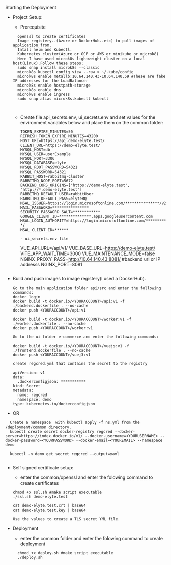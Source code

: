 Starting the Deployment

- Project Setup:

  - Prerequisite

  ```
    openssl to create certificates
    Image registery..(Azure or DockerHub..etc) to pull images of application from.
    Intall helm and Kubectl. 
    Kubernetes cluster(Azure or GCP or AWS or minikube or microk8)
    Here I have used microk8s lightweight cluster on a local host(Linux).Follow these steps;
    sudo snap install microk8s --classic
    microk8s kubectl config view --raw > ~/.kube/config
    microk8s enable metallb:10.64.140.43-10.64.140.59 #These are fake IP addresses for the LoadBalancer
    microk8s enable hostpath-storage
    microk8s enable dns
    microk8s enable ingress
    sudo snap alias microk8s.kubectl kubectl
   


  ```

  - Create file api_secrets.env, ui_secrets.env and set values for the environment variables below and place them on the common folder:

      ```
      TOKEN_EXPIRE_MINUTES=50
      REFRESH_TOKEN_EXPIRE_MINUTES=43200
      HOST_URL=https://api.demo-elyte.test/
      CLIENT_URL=https://demo-elyte.test/
      MYSQL_HOST=db
      MYSQL_USER=userExample
      MYSQL_PORT=3306
      MYSQL_DATABASE=elyte
      MYSQL_ROOT_PASSWORD=54321
      MYSQL_PASSWORD=54321
      RABBIT_HOST=rabbitmq-cluster
      RABBITMQ_NODE_PORT=5672
      BACKEND_CORS_ORIGINS=["https://demo-elyte.test", "http://*.demo-elyte.test"]
      RABBITMQ_DEFAULT_USER=rabbitUser
      RABBITMQ_DEFAULT_PASS=elyteRQ
      MSAL_ISSUER=https://login.microsoftonline.com/***************/v2.0
      MAIL_PASSWORD=****************
      SECURITY_PASSWORD_SALT=************
      GOOGLE_CLIENT_ID=**************.apps.googleusercontent.com
      MSAL_LOGIN_AUTHORITY=https://login.microsoftonline.com/********** */
      MSAL_CLIENT_ID=******
    
      - ui_secrets.env file

      ```
      VUE_API_URL=/api/v1/
      VUE_BASE_URL=https://demo-elyte.test/
      VITE_APP_WAIT_TIME=3000
      VUE_MAINTENANCE_MODE=false
      NGINX_PROXY_PASS=http://10.64.140.43:8081/ #backend url or IP addresss
      NGINX_PORT=8081

      ```
- Build and push images to image registery(I used a DockerHub).

  ```
  Go to the main application folder api/src and enter the following commands:
  docker login
  docker build -t docker.io/<YOURACCOUNT>/api:v1 -f ./backend.dockerfile . --no-cache
  docker push <YOURACCOUNT>/api:v1

  docker build -t docker.io/<YOURACCOUNT>/worker:v1 -f ./worker.dockerfile . --no-cache
  docker push <YOURACCOUNT>/worker:v1

  Go to the ui folder e-commerce and enter the following commands:

  docker build -t docker.io/<YOURACCOUNT>/vuejs:v1 -f ./frontend.dockerfile . --no-cache
  docker push <YOURACCOUNT>/vuej3:v1

  create regcred.yml that contains the secret to the registry

  apiVersion: v1
  data:
    .dockerconfigjson: ***********
  kind: Secret
  metadata:
    name: regcred
    namespace: demo
  type: kubernetes.io/dockerconfigjson
-  OR
```
  Create a namespace  with kubectl apply -f ns.yml from the /deployment/common directory.
  kubectl create secret docker-registry regcred --docker-server=https://index.docker.io/v1/ --docker-username=<YOURUSERNAME> --docker-password=<YOURPASSWORD> --docker-email=<YOUREMAIL> --namespace demo

  kubectl -n demo get secret regcred --output=yaml


  ```

- Self signed certificate setup:

  - enter the common/openssl and enter the folowing command to create certificates

  ```
  chmod +x ssl.sh #make script executable
  ./ssl.sh demo-elyte.test

  cat demo-elyte.test.crt | base64
  cat demo-elyte.test.key | base64

  Use the values to create a TLS secret YML file.
  
  ```
- Deployment
  - enter the common folder and enter the folowing command to create deployment
  ```
    chmod +x deploy.sh #make script executable
    ./deploy.sh

  ```

  